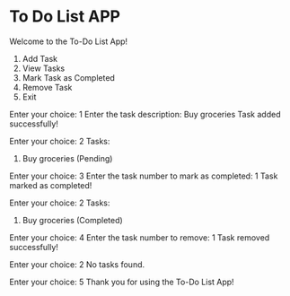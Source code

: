 # To Do List APP

Welcome to the To-Do List App!

1. Add Task
2. View Tasks
3. Mark Task as Completed
4. Remove Task
5. Exit

Enter your choice: 1
Enter the task description: Buy groceries
Task added successfully!

Enter your choice: 2
Tasks:
1. Buy groceries (Pending)

Enter your choice: 3
Enter the task number to mark as completed: 1
Task marked as completed!

Enter your choice: 2
Tasks:
1. Buy groceries (Completed)

Enter your choice: 4
Enter the task number to remove: 1
Task removed successfully!

Enter your choice: 2
No tasks found.

Enter your choice: 5
Thank you for using the To-Do List App!
